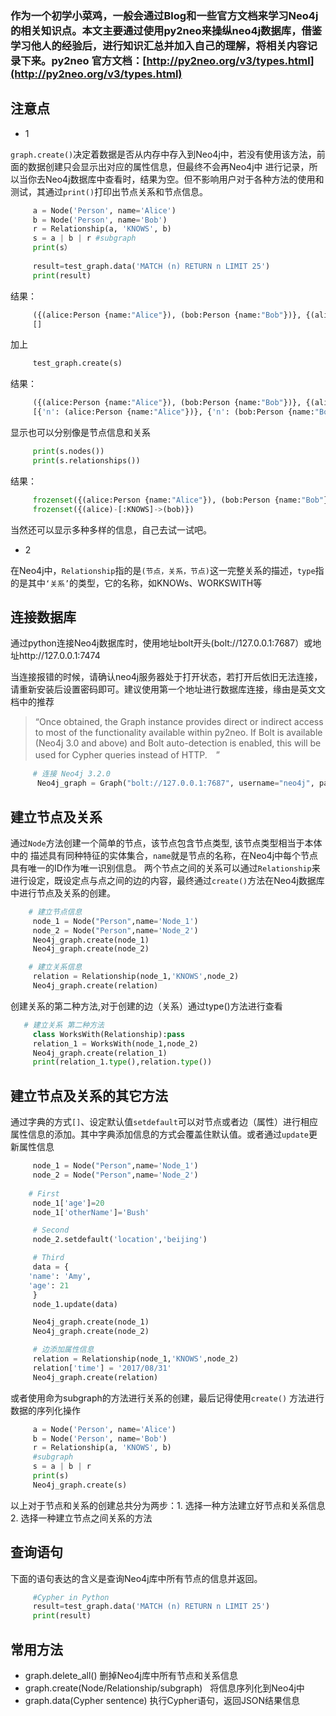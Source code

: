 ### 作为一个初学小菜鸡，一般会通过Blog和一些官方文档来学习Neo4j的相关知识点。本文主要通过使用py2neo来操纵neo4j数据库，借鉴学习他人的经验后，进行知识汇总并加入自己的理解，将相关内容记录下来。py2neo 官方文档：[http://py2neo.org/v3/types.html](http://py2neo.org/v3/types.html)</font>

## 注意点
* 1

`graph.create()`决定着数据是否从内存中存入到Neo4j中，若没有使用该方法，前面的数据创建只会显示出对应的属性信息，但最终不会再Neo4j中
进行记录，所以当你去Neo4j数据库中查看时，结果为空。但不影响用户对于各种方法的使用和测试，其通过`print()`打印出节点关系和节点信息。

```Python
     a = Node('Person', name='Alice')
     b = Node('Person', name='Bob')
     r = Relationship(a, 'KNOWS', b)
     s = a | b | r #subgraph
     print(s）
     
     result=test_graph.data('MATCH (n) RETURN n LIMIT 25')
     print(result)
```
结果：
```Python
     ({(alice:Person {name:"Alice"}), (bob:Person {name:"Bob"})}, {(alice)-[:KNOWS]->(bob
     []
```
加上
```Python
     test_graph.create(s)
```
结果：
```Python
     ({(alice:Person {name:"Alice"}), (bob:Person {name:"Bob"})}, {(alice)-[:KNOWS]->(bob)})
     [{'n': (alice:Person {name:"Alice"})}, {'n': (bob:Person {name:"Bob"})}]
```
显示也可以分别像是节点信息和关系
```Python
     print(s.nodes())
     print(s.relationships())
```
结果：
```Python
     frozenset({(alice:Person {name:"Alice"}), (bob:Person {name:"Bob"})})
     frozenset({(alice)-[:KNOWS]->(bob)})
```
当然还可以显示多种多样的信息，自己去试一试吧。

- 2

在Neo4j中，`Relationship`指的是`(节点，关系，节点)`这一完整关系的描述，`type`指的是其中`‘关系’`的类型，它的名称，如KNOWs、WORKSWITH等

## 连接数据库
通过python连接Neo4j数据库时，使用地址bolt开头(bolt://127.0.0.1:7687）或地址http://127.0.0.1:7474

当连接报错的时候，请确认neo4j服务器处于打开状态，若打开后依旧无法连接，请重新安装后设置密码即可。建议使用第一个地址进行数据库连接，缘由是英文文档中的推荐
>  “Once obtained, the Graph instance provides direct or indirect access 
to most of the functionality available within py2neo. If Bolt is 
available (Neo4j 3.0 and above) and Bolt auto-detection is enabled, this will       be used for Cypher queries instead of HTTP.　”

```Python
     # 连接 Neo4j 3.2.0
      Neo4j_graph = Graph("bolt://127.0.0.1:7687", username="neo4j", password= yourPassword)
```

## 建立节点及关系

通过`Node`方法创建一个简单的节点，该节点包含节点类型, 该节点类型相当于本体中的 描述具有同种特征的实体集合，`name`就是节点的名称，在Neo4j中每个节点具有唯一的ID作为唯一识别信息。 两个节点之间的关系可以通过`Relationship`来进行设定，既设定点与点之间的边的内容，最终通过`create()`方法在Neo4j数据库中进行节点及关系的创建。

```Python
    # 建立节点信息
     node_1 = Node("Person",name='Node_1')
     node_2 = Node("Person",name='Node_2')
     Neo4j_graph.create(node_1)
     Neo4j_graph.create(node_2)

    # 建立关系信息
     relation = Relationship(node_1,'KNOWS',node_2)
     Neo4j_graph.create(relation)
```	
创建关系的第二种方法,对于创建的边（关系）通过type()方法进行查看
```Python
   # 建立关系 第二种方法
     class WorksWith(Relationship):pass
     relation_1 = WorksWith(node_1,node_2)
     Neo4j_graph.create(relation_1)
     print(relation_1.type(),relation.type())
```

## 建立节点及关系的其它方法

通过字典的方式`[]`、设定默认值`setdefault`可以对节点或者边（属性）进行相应属性信息的添加。其中字典添加信息的方式会覆盖住默认值。或者通过`update`更新属性信息
```Python
     node_1 = Node("Person",name='Node_1')
     node_2 = Node("Person",name='Node_2')
     
    # First
     node_1['age']=20
     node_1['otherName']='Bush'

     # Second
     node_2.setdefault('location','beijing')

     # Third
     data = {
    'name': 'Amy',
    'age': 21
     }
     node_1.update(data)

     Neo4j_graph.create(node_1)
     Neo4j_graph.create(node_2)

     # 边添加属性信息
     relation = Relationship(node_1,'KNOWS',node_2)
     relation['time'] = '2017/08/31'
     Neo4j_graph.create(relation)
```
或者使用命为subgraph的方法进行关系的创建，最后记得使用`create()` 方法进行数据的序列化操作
```Python
     a = Node('Person', name='Alice')
     b = Node('Person', name='Bob')
     r = Relationship(a, 'KNOWS', b)
     #subgraph
     s = a | b | r
     print(s)
     Neo4j_graph.create(s)
```
以上对于节点和关系的创建总共分为两步：1. 选择一种方法建立好节点和关系信息 2. 选择一种建立节点之间关系的方法

## 查询语句

下面的语句表达的含义是查询Neo4j库中所有节点的信息并返回。
```Python
     #Cypher in Python
     result=test_graph.data('MATCH (n) RETURN n LIMIT 25')
     print(result)
```
## 常用方法
- graph.delete_all()  删掉Neo4j库中所有节点和关系信息
- graph.create(Node/Relationship/subgraph)          将信息序列化到Neo4j中
- graph.data(Cypher sentence)             执行Cypher语句，返回JSON结果信息

